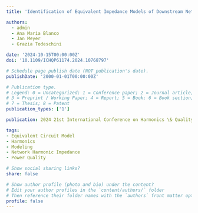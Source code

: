 ```yaml
---
title: 'Identification of Equivalent Impedance Models of Downstream Networks for Harmonic Studies in Extra High Voltage Systems'

authors:
  - admin
  - Ana Maria Blanco
  - Jan Meyer
  - Grazia Todeschini

date: '2024-10-15T00:00:00Z'
doi: '10.1109/ICHQP61174.2024.10768797'

# Schedule page publish date (NOT publication's date).
publishDate: '2000-01-01T00:00:00Z'

# Publication type.
# Legend: 0 = Uncategorized; 1 = Conference paper; 2 = Journal article;
# 3 = Preprint / Working Paper; 4 = Report; 5 = Book; 6 = Book section;
# 7 = Thesis; 8 = Patent
publication_types: ['1']

publication: 2024 21st International Conference on Harmonics \& Quality of Power (ICHQP)

tags:
- Equivalent Circuit Model
- Harmonics
- Modeling
- Network Harmonic Impedance
- Power Quality

# Show social sharing links?
share: false

# Show author profile (photo and bio) under the content?
# Edit your author profiles in the `content/authors/` folder
# Then reference their folder names with the `authors` front matter option above
profile: false
---
```

